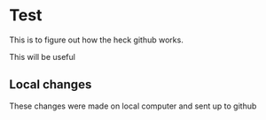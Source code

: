 # Test

This is to figure out how the heck github works.

This will be useful

## Local changes

These changes were made on local computer and sent up to github
